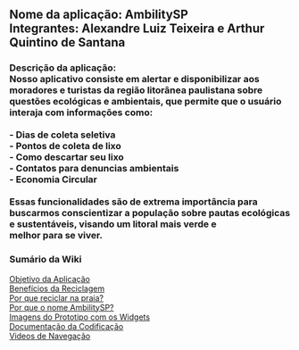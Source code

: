 <h2>Nome da aplicação: AmbilitySP <br>
Integrantes: Alexandre Luiz Teixeira e Arthur Quintino de Santana</h2>
<h3>Descrição da aplicação:<br>
Nosso aplicativo consiste em alertar e disponibilizar aos moradores e turistas da região litorânea paulistana sobre questões ecológicas e ambientais, que permite que o usuário interaja com informações como: <br>
<br>
- Dias de coleta seletiva <br>
- Pontos de coleta de lixo <br>
- Como descartar seu lixo <br> 
- Contatos para denuncias ambientais <br>
- Economia Circular <br>
<br>
  Essas funcionalidades são de extrema importância para buscarmos conscientizar a população sobre pautas ecológicas e sustentáveis, visando um litoral mais verde e melhor para se viver.
</h3>

<h3>Sumário da Wiki</h3>

[Objetivo da Aplicação](https://github.com/ArthurQuintino/AmbilitySP/wiki#objetivo-da-aplica%C3%A7%C3%A3o-)<br>
[Benefícios da Reciclagem](https://github.com/ArthurQuintino/AmbilitySP/wiki#benef%C3%ADcios-da-reciclagem-)<br>
[Por que reciclar na praia?](https://github.com/ArthurQuintino/AmbilitySP/wiki#por-que-reciclar-na-praia--)<br>
[Por que o nome AmbilitySP?](https://github.com/ArthurQuintino/AmbilitySP/wiki#por-que-reciclar-na-praia--)<br>
[Imagens do Prototipo com os Widgets](https://github.com/ArthurQuintino/AmbilitySP/wiki/Widgets-e-as-páginas)<br>
[Documentação da Codificação](https://github.com/ArthurQuintino/AmbilitySP/wiki/Documenta%C3%A7%C3%A3o-da-Codifica%C3%A7%C3%A3o)<br>
[Videos de Navegação](https://github.com/ArthurQuintino/AmbilitySP/wiki/Documenta%C3%A7%C3%A3o-da-Codifica%C3%A7%C3%A3o#videos-de-navega%C3%A7%C3%A3o)<br>

